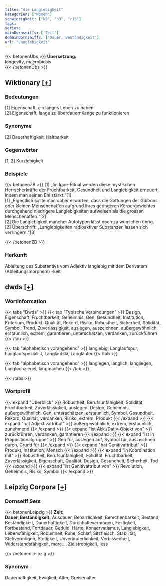 ```yaml
---
title: "die Langlebigkeit"
kategorien: ["Nomen"]
schwierigkeit: ["k2", "h3", "r15"]
tags:
series:
mainDornseiffs: ['Zeit']
domainDornseiffs: ['Dauer, Beständigkeit']
url: "Langlebigkeit"
---
```


{{< betonenÜbs >}}
**Übersetzung:**  
longevity, macrobiosis  
{{< /betonenÜbs >}}

## Wiktionary [[+](https://de.wiktionary.org/wiki/Langlebigkeit)]

### Bedeutungen
[1] Eigenschaft, ein langes Leben zu haben  
[2] Eigenschaft, lange zu überdauern/lange zu funktionieren  

### Synonyme
[2] Dauerhaftigkeit, Haltbarkeit  

### Gegenwörter
[1, 2] Kurzlebigkeit  

### Beispiele
{{< betonenZB >}}
[1] „Im Igue-Ritual werden diese mystischen Herrscherkräfte der Fruchtbarkeit, Gesundheit und Langlebigkeit erneuert, indem man seinen Ehi stärkt.“[1]  
[1] „Eigentlich sollte man daher erwarten, dass die Gattungen der Gibbons oder kleinen Menschenaffen aufgrund ihres geringeren Körpergewichtes durchgehend niedrigere Langlebigkeiten aufweisen als die grossen Menschenaffen.“[2]  
[2] Die Langlebigkeit mancher Autotypen lässt noch zu wünschen übrig.  
[2] Überschrift: „Langlebigkeiten radioaktiver Substanzen lassen sich verringern.“[3]  

{{< /betonenZB >}}
### Herkunft
Ableitung des Substantivs vom Adjektiv langlebig mit dem Derivatem (Ableitungsmorphem) -keit  



## dwds [[+](https://www.dwds.de/wb/Langlebigkeit)]

### Wortinformation
{{< tabs "Dwds" >}}
{{< tab "Typische Verbindungen" >}}
Design, Eigenschaft, Fruchtbarkeit, Geheimnis, Gen, Gesundheit, Institution, Kriterium, Produkt, Qualität, Rekord, Risiko, Robustheit, Sicherheit, Solidität, Symbol, Trend, Zuverlässigkeit, auslegen, auszeichnen, außergewöhnlich, erstaunlich, extrem, garantieren, unterschätzen, verdanken, zurückführen
{{< /tab >}}

{{< tab "alphabetisch vorangehend" >}}
langlebig, Langlaufspur, Langlaufspezialist, Langlaufski, Langläufer
{{< /tab >}}

{{< tab "alphabetisch vorangehend" >}}
langlegen, länglich, langliegen, Langlochziegel, langmachen
{{< /tab >}}

{{< /tabs >}}

### Wortprofil
{{< expand "Überblick" >}} Robustheit, Berufsunfähigkeit, Solidität, Fruchtbarkeit, Zuverlässigkeit, auslegen, Design, Geheimnis, außergewöhnlich, Gen, unterschätzen, erstaunlich, Symbol, Gesundheit, Rekord, Qualität, verdanken, Risiko, extrem, Produkt {{< /expand >}}
{{< expand "hat Adjektivattribut" >}} außergewöhnlich, extrem, erstaunlich, zunehmend {{< /expand >}}
{{< expand "ist Akk./Dativ-Objekt von" >}} zurückführen, verdanken, garantieren {{< /expand >}}
{{< expand "ist in Präpositionalgruppe" >}} Gen für, auslegen auf, Symbol für, auszeichnen durch, Grund für {{< /expand >}}
{{< expand "hat Genitivattribut" >}} Produkt, Institution, Mensch {{< /expand >}}
{{< expand "in Koordination mit" >}} Robustheit, Berufsunfähigkeit, Solidität, Fruchtbarkeit, Zuverlässigkeit, Eigenschaft, Qualität, Design, Gesundheit, Sicherheit, Tod {{< /expand >}}
{{< expand "ist Genitivattribut von" >}} Revolution, Geheimnis, Risiko, Symbol {{< /expand >}}

## Leipzig Corpora [[+](https://corpora.uni-leipzig.de/en/res?word=Langlebigkeit&corpusId=deu_newscrawl-public_2018)]

### Dornseiff Sets
{{< betonenLeipzig >}}
**Zeit:**  
**Dauer, Beständigkeit:** Ausdauer, Beharrlichkeit, Berechenbarkeit, Bestand, Beständigkeit, Dauerhaftigkeit, Durchhaltevermögen, Festigkeit, Fortbestand, Fortdauer, Geduld, Härte, Konservatismus, Langlebigkeit, Lebensfähigkeit, Robustheit, Ruhe, Schlaf, Sitzfleisch, Stabilität, Stehvermögen, Stetigkeit, Unveränderlichkeit, Verbissenheit, Widerstandsfähigkeit, more..., Zielstrebigkeit, less  

{{< /betonenLeipzig >}}

### Synonym
Dauerhaftigkeit, Ewigkeit, Alter, Greisenalter

